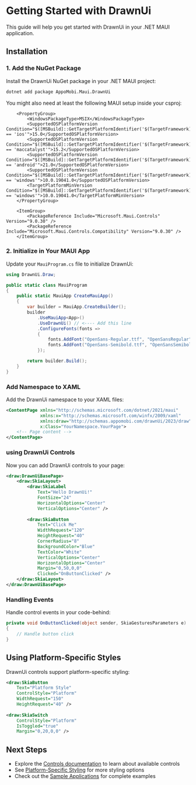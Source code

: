 # Getting Started with DrawnUi

This guide will help you get started with DrawnUi in your .NET MAUI application.

## Installation

### 1. Add the NuGet Package

Install the DrawnUi NuGet package in your .NET MAUI project:

```bash
dotnet add package AppoMobi.Maui.DrawnUi
```

You might also need at least the following MAUI setup inside your csproj:

```
	<PropertyGroup>
        <WindowsPackageType>MSIX</WindowsPackageType>
		<SupportedOSPlatformVersion Condition="$([MSBuild]::GetTargetPlatformIdentifier('$(TargetFramework)')) == 'ios'">15.0</SupportedOSPlatformVersion>
		<SupportedOSPlatformVersion Condition="$([MSBuild]::GetTargetPlatformIdentifier('$(TargetFramework)')) == 'maccatalyst'">15.2</SupportedOSPlatformVersion>
		<SupportedOSPlatformVersion Condition="$([MSBuild]::GetTargetPlatformIdentifier('$(TargetFramework)')) == 'android'">21.0</SupportedOSPlatformVersion>
        <SupportedOSPlatformVersion Condition="$([MSBuild]::GetTargetPlatformIdentifier('$(TargetFramework)')) == 'windows'">10.0.19041.0</SupportedOSPlatformVersion>
        <TargetPlatformMinVersion Condition="$([MSBuild]::GetTargetPlatformIdentifier('$(TargetFramework)')) == 'windows'">10.0.19041.0</TargetPlatformMinVersion>
	</PropertyGroup>
    
    <ItemGroup>
        <PackageReference Include="Microsoft.Maui.Controls" Version="9.0.30" />
        <PackageReference Include="Microsoft.Maui.Controls.Compatibility" Version="9.0.30" />
    </ItemGroup>

```


### 2. Initialize in Your MAUI App

Update your `MauiProgram.cs` file to initialize DrawnUi:

```csharp
using DrawnUi.Draw;

public static class MauiProgram
{
    public static MauiApp CreateMauiApp()
    {
        var builder = MauiApp.CreateBuilder();
        builder
            .UseMauiApp<App>()
            .UseDrawnUi() // <---- Add this line
            .ConfigureFonts(fonts =>
            {
                fonts.AddFont("OpenSans-Regular.ttf", "OpenSansRegular");
                fonts.AddFont("OpenSans-Semibold.ttf", "OpenSansSemibold");
            });

        return builder.Build();
    }
}
```

### Add Namespace to XAML

Add the DrawnUi namespace to your XAML files:

```xml
<ContentPage xmlns="http://schemas.microsoft.com/dotnet/2021/maui"
             xmlns:x="http://schemas.microsoft.com/winfx/2009/xaml"
             xmlns:draw="http://schemas.appomobi.com/drawnUi/2023/draw"
             x:Class="YourNamespace.YourPage">
    <!-- Page content -->
</ContentPage>
```

### using DrawnUi Controls

Now you can add DrawnUi controls to your page:

```xml
<draw:DrawnUiBasePage>
    <draw:SkiaLayout>
        <draw:SkiaLabel 
            Text="Hello DrawnUi!" 
            FontSize="24"
            HorizontalOptions="Center"
            VerticalOptions="Center" />
            
        <draw:SkiaButton
            Text="Click Me"
            WidthRequest="120"
            HeightRequest="40"
            CornerRadius="8"
            BackgroundColor="Blue"
            TextColor="White"
            VerticalOptions="Center"
            HorizontalOptions="Center"
            Margin="0,50,0,0"
            Clicked="OnButtonClicked" />
    </draw:SkiaLayout>
</draw:DrawnUiBasePage>
```

### Handling Events

Handle control events in your code-behind:

```csharp
private void OnButtonClicked(object sender, SkiaGesturesParameters e)
{
    // Handle button click
}
```

## Using Platform-Specific Styles

DrawnUi controls support platform-specific styling:

```xml
<draw:SkiaButton
    Text="Platform Style"
    ControlStyle="Platform"
    WidthRequest="150"
    HeightRequest="40" />
    
<draw:SkiaSwitch
    ControlStyle="Platform"
    IsToggled="true"
    Margin="0,20,0,0" />
```

## Next Steps

- Explore the [Controls documentation](controls/index.md) to learn about available controls
- See [Platform-Specific Styling](advanced/platform-styling.md) for more styling options
- Check out the [Sample Applications](samples.md) for complete examples